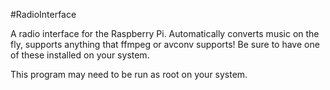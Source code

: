 #RadioInterface

A radio interface for the Raspberry Pi. Automatically converts music on the fly,
supports anything that ffmpeg or avconv supports! Be sure to have one of
these installed on your system.

This program may need to be run as root on your system.